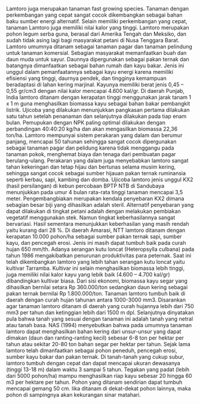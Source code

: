Lamtoro juga merupakan tanaman fast growing species. Tanaman dengan perkembangan yang cepat sangat cocok dikembangkan sebagai bahan baku sumber energi alternatif. Selain memiliki perkembangan yang cepat, tanaman Lamtoro juga memiliki nilai kalor yang tinggi.
Lamtoro merupakan pohon legum serba guna, berasal dari Amerika Tengah dan Meksiko, dan sudah tidak asing lagi bagi masyarakat petani di Nusa Tenggara Barat. Lamtoro umumnya ditanam sebagai tanaman pagar dan tanaman pelindung untuk tanaman komersial. Sebagian masyarakat memanfaatkan buah dan daun muda untuk sayur. Daunnya dipergunakan sebagai pakan ternak dan batangnya dimanfaatkan sebagai bahan rumah dan kayu bakar. Jenis ini unggul dalam pemanfaatannya sebagai kayu energi karena memiliki efisiensi yang tinggi, daurnya pendek, dan tingginya kemampuan beradaptasi di lahan kering marjinal. Kayunya memiliki berat jenis 0,45 – 0,55 gr/cm3 dengan nilai kalor mencapai 4.600 kal/gr.
Di daerah Punjab, India lamtoro ditanam dengan kerapatan tinggi menggunakan jarak tanam 1 x 1 m guna menghasilkan biomassa kayu sebagai bahan bakar pembangkit listrik. Ujicoba yang dilakukan menunjukkan pangkasan pertama dilakukan satu tahun setelah penanaman dan selanjutnya dilakukan pada tiap enam bulan. Pemupukan dengan NPK paling optimal dilakukan dengan perbandingan 40:40:20 kg/ha dan akan mengasilkan biomassa 22,36 ton/ha.
Lamtoro mempunyai sistem perakaran yang dalam dan berumur panjang, mencapai 50 tahunan sehingga sangat cocok dipergunakan sebagai tanaman pagar dan pelidung karena tidak menggangu pada tanaman pokok, menghemat biaya dan tenaga dari pembuatan pagar berulang-ulang. Perakaran yang dalam juga menyebabkan lamtoro sangat tahan kekeringan dan tetap hijau dan bertunas selama musim kering, sehingga sangat cocok sebagai sumber hijauan pakan ternak ruminansia seperti kerbau, sapi, kambing dan domba.
Ujicoba lamtoro jenis unggul KX2 (hasil persilangan) di kebun percobaan BPTP NTB di Sandubaya menunjukkan pada umur 4 bulan rata-rata tinggi tanaman mencapai 3,5 meter. Pengembangbiakan merupakan kendala penyebaran KX2 dimana sebagian besar biji yang dihasilkan adalah steril. Alternatif penyebaran yang dapat dilakukan di tingkat petani adalah dengan melakukan pembiakan vegetatif menggunakan stek. Namun tingkat keberhasilannya sangat bervariasi. Hasil sementara menunjukkan keberhasilan yang masih rendah yaitu kurang dari 28 %.
Di daerah Amarasi, NTT lamtoro ditanam dengan kerapatan 10.000 pohon/ha sebagai sumber pakan ternak sapi, sumber kayu, dan pencegah erosi. Jenis ini masih dapat tumbuh baik pada curah hujan 650 mm/th. Adanya serangan kutu loncat (Heteropsylla culbana) pada tahun 1986 mengakibatkan penurunan produktivitas para peternak. Saat ini telah dikembangkan lamtoro yang lebih tahan serangan kutu loncat yaitu kultivar Tarramba. Kultivar ini selain menghasilkan biomassa lebih tinggi, juga memiliki nilai kalor kayu yang lebik baik (4.600 – 4.700 kal/gr) dibandingkan kultivar biasa. Dari sisi ekonomi, biomassa kayu segar yang dihasilkan bernilai setara Rp 360.000/ton sedangkan daun kering sebagai pakan ternak bernilai Rp 1.800.000/ton.
Tanaman lamtoro tumbuh baik di daerah dengan curah hujan tahunan antara 1000-3000 mm3. Disarankan agar tanaman lamtoro ditanam di daerah yang curah hujannya lebih dari 750 mm3 per tahun dan ketinggian lebih dari 1500 m dpl. Selanjutnya dinyatakan pula bahwa tanah yang sesuai dengan tanaman ini adalah tanah yang netral atau tanah basa. NAS (1994) menyebutkan bahwa pada umumnya tanaman lamtoro dapat menghasilkan bahan kering dari unsur-unsur yang dapat dimakan (daun dan ranting-ranting kecil) sebesar 6-8 ton per hektar per tahun atau sekitar 20-80 ton bahan segar per hektar per tahun.
Sejak lama lamtoro telah dimanfaatkan sebagai pohon peneduh, pencegah erosi, sumber kayu bakar dan pakan ternak. Di tanah-tanah yang cukup subur, lamtoro tumbuh dengan cepat dan dapat mencapai ukuran dewasanya (tinggi 13-18 m) dalam waktu 3 sampai 5 tahun. Tegakan yang padat (lebih dari 5000 pohon/ha) mampu menghasilkan riap kayu sebesar 20 hingga 60 m3 per hektare per tahun. Pohon yang ditanam sendirian dapat tumbuh mencapai gemang 50 cm. lika ditanam di dekat-dekat pohon lainnya, maka pohon di sampingnya akan kekurangan sinar matahari.

